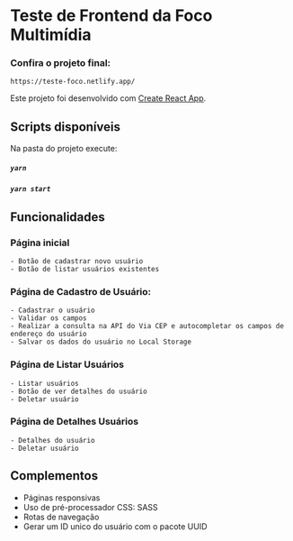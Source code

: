# Teste de Frontend da Foco Multimídia

### Confira o projeto final:

`https://teste-foco.netlify.app/`


Este projeto foi desenvolvido com [Create React App](https://github.com/facebook/create-react-app).

## Scripts disponíveis

Na pasta do projeto execute:

##### `yarn`

##### `yarn start`

## Funcionalidades

### Página inicial

    - Botão de cadastrar novo usuário
    - Botão de listar usuários existentes

### Página de Cadastro de Usuário:

    - Cadastrar o usuário
    - Validar os campos
    - Realizar a consulta na API do Via CEP e autocompletar os campos de endereço do usuário
    - Salvar os dados do usuário no Local Storage

### Página de Listar Usuários

    - Listar usuários
    - Botão de ver detalhes do usuário
    - Deletar usuário

### Página de Detalhes Usuários

    - Detalhes do usuário
    - Deletar usuário

## Complementos

- Páginas responsivas
- Uso de pré-processador CSS: SASS
- Rotas de navegação
- Gerar um ID unico do usuário com o pacote UUID
